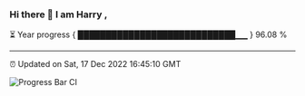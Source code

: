 ### Hi there 👋 I am Harry , 

⏳ Year progress { ████████████████████████████▁▁ } 96.08 %

---

⏰ Updated on Sat, 17 Dec 2022 16:45:10 GMT

![Progress Bar CI](https://github.com/duykhang68/duykhang68/workflows/Progress%20Bar%20CI/badge.svg)
